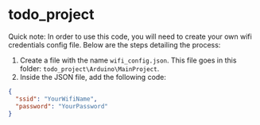 # todo_project
Quick note: In order to use this code, you will need to create your own wifi credentials config file. Below are the steps detailing the process:

1. Create a file with the name ```wifi_config.json```. This file goes in this folder: ```todo_project\Arduino\MainProject```.
2. Inside the JSON file, add the following code:
```json /
{
  "ssid": "YourWifiName",
  "password": "YourPassword"
} 
```

